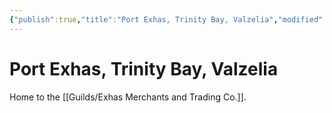 ```yaml
---
{"publish":true,"title":"Port Exhas, Trinity Bay, Valzelia","modified":"2025-06-29T13:46:48.910-07:00","cssclasses":""}
---
```




# Port Exhas, Trinity Bay, Valzelia

Home to the [[Guilds/Exhas Merchants and Trading Co.]].
